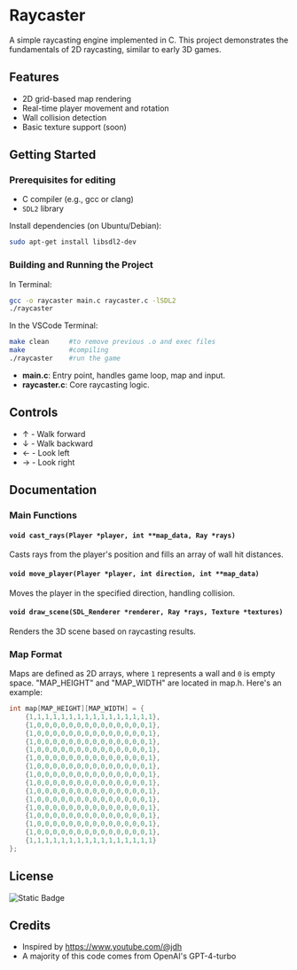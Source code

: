 # Raycaster

A simple raycasting engine implemented in C. This project demonstrates the fundamentals of 2D raycasting, similar to early 3D games.

## Features

- 2D grid-based map rendering
- Real-time player movement and rotation
- Wall collision detection
- Basic texture support (soon)

## Getting Started

### Prerequisites for editing

- C compiler (e.g., gcc or clang)
- `SDL2` library

Install dependencies (on Ubuntu/Debian):

```bash
sudo apt-get install libsdl2-dev
```

### Building and Running the Project
In Terminal:
```bash
gcc -o raycaster main.c raycaster.c -lSDL2
./raycaster
```
In the VSCode Terminal:
```bash
make clean     #to remove previous .o and exec files
make           #compiling
./raycaster    #run the game
```


- **main.c**: Entry point, handles game loop, map and input.
- **raycaster.c**: Core raycasting logic.

## Controls

- ↑ - Walk forward
- ↓ - Walk backward
- ← - Look left
- → - Look right

## Documentation

### Main Functions

#### `void cast_rays(Player *player, int **map_data, Ray *rays)`

Casts rays from the player's position and fills an array of wall hit distances.

#### `void move_player(Player *player, int direction, int **map_data)`

Moves the player in the specified direction, handling collision.

#### `void draw_scene(SDL_Renderer *renderer, Ray *rays, Texture *textures)`

Renders the 3D scene based on raycasting results.

### Map Format

Maps are defined as 2D arrays, where `1` represents a wall and `0` is empty space.
"MAP_HEIGHT" and "MAP_WIDTH" are located in map.h. Here's an example:

```c
int map[MAP_HEIGHT][MAP_WIDTH] = {
    {1,1,1,1,1,1,1,1,1,1,1,1,1,1,1,1},
    {1,0,0,0,0,0,0,0,0,0,0,0,0,0,0,1},
    {1,0,0,0,0,0,0,0,0,0,0,0,0,0,0,1},
    {1,0,0,0,0,0,0,0,0,0,0,0,0,0,0,1},
    {1,0,0,0,0,0,0,0,0,0,0,0,0,0,0,1},
    {1,0,0,0,0,0,0,0,0,0,0,0,0,0,0,1},
    {1,0,0,0,0,0,0,0,0,0,0,0,0,0,0,1},
    {1,0,0,0,0,0,0,0,0,0,0,0,0,0,0,1},
    {1,0,0,0,0,0,0,0,0,0,0,0,0,0,0,1},
    {1,0,0,0,0,0,0,0,0,0,0,0,0,0,0,1},
    {1,0,0,0,0,0,0,0,0,0,0,0,0,0,0,1},
    {1,0,0,0,0,0,0,0,0,0,0,0,0,0,0,1},
    {1,0,0,0,0,0,0,0,0,0,0,0,0,0,0,1},
    {1,0,0,0,0,0,0,0,0,0,0,0,0,0,0,1},
    {1,0,0,0,0,0,0,0,0,0,0,0,0,0,0,1},
    {1,1,1,1,1,1,1,1,1,1,1,1,1,1,1,1}
};
```

## License

![Static Badge](https://img.shields.io/badge/MIT-%20green?label=LICENSE&link=https%3A%2F%2Fgithub.com%2Faarcticc%2FMy-Scripts%2Fblob%2Fmain%2FLICENSE)

## Credits

- Inspired by https://www.youtube.com/@jdh
- A majority of this code comes from OpenAI's GPT-4-turbo
